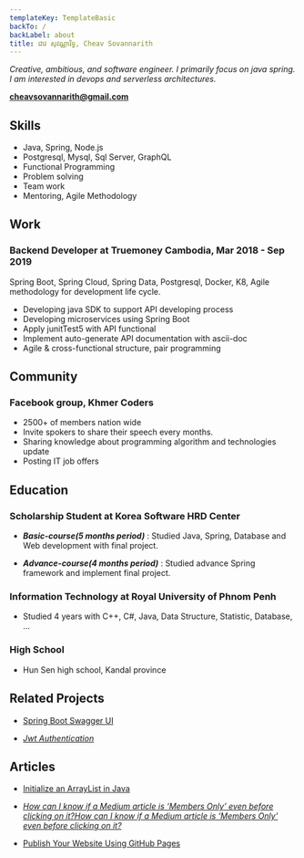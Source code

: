 ```yaml
---
templateKey: TemplateBasic
backTo: /
backLabel: about
title: ជាវ សុវណ្ណារិទ្ធ, Cheav Sovannarith
---
```


_Creative, ambitious, and software engineer. I primarily focus on java spring. I am interested in devops and serverless architectures._

**cheavsovannarith@gmail.com**

## Skills

- Java, Spring, Node.js
- Postgresql, Mysql, Sql Server, GraphQL
- Functional Programming
- Problem solving
- Team work
- Mentoring, Agile Methodology

## Work

### Backend Developer at Truemoney Cambodia, Mar 2018 - Sep 2019

Spring Boot, Spring Cloud, Spring Data, Postgresql, Docker, K8, Agile methodology for development life cycle.

- Developing java SDK to support API developing process
- Developing microservices using Spring Boot
- Apply junitTest5 with API functional
- Implement auto-generate API documentation with ascii-doc
- Agile & cross-functional structure, pair programming

## Community

### Facebook group, Khmer Coders

- 2500+ of members nation wide
- Invite spokers to share their speech every months.
- Sharing knowledge about programming algorithm and technologies update
- Posting IT job offers

## Education

### Scholarship Student at Korea Software HRD Center

- **_Basic-course(5 months period)_** : Studied Java, Spring, Database and Web development with final project.

- **_Advance-course(4 months period)_** : Studied advance Spring framework and implement final project.

### Information Technology at Royal University of Phnom Penh

- Studied 4 years with C++, C#, Java, Data Structure, Statistic, Database, ...

### High School

- Hun Sen high school, Kandal province

## Related Projects

- [Spring Boot Swagger UI](https://github.com/sovannarithcheav/spring-boot-swagger-ui-demo.git)

- [_Jwt Authentication_](https://github.com/sovannarithcheav/spring-boot-jwt-authentication.git)

## Articles

- [Initialize an ArrayList in Java](https://medium.com/tech-epic/initialize-an-arraylist-in-java-df0d29a0c135)

- [_How can I know if a Medium article is ‘Members Only’ even before clicking on it?How can I know if a Medium article is ‘Members Only’ even before clicking on it?_](https://medium.com/tech-epic/how-can-i-know-if-a-medium-article-is-members-only-even-before-clicking-on-it-bcfee6c59d7f)

- [Publish Your Website Using GitHub Pages](https://medium.com/tech-epic/publish-your-website-using-github-pages-c8f23f5493df)
